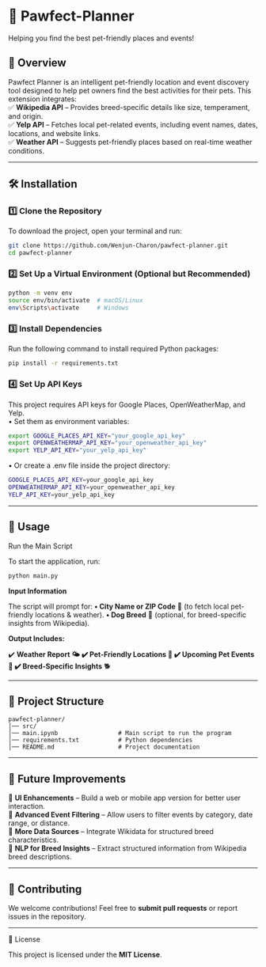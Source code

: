 # 🐾 **Pawfect-Planner**  

Helping you find the best pet-friendly places and events!  

## 📌 **Overview**  
Pawfect Planner is an intelligent pet-friendly location and event discovery tool designed to help pet owners find the best activities for their pets. This extension integrates:  
✅ **Wikipedia API** – Provides breed-specific details like size, temperament, and origin.  
✅ **Yelp API** – Fetches local pet-related events, including event names, dates, locations, and website links.  
✅ **Weather API** – Suggests pet-friendly places based on real-time weather conditions.  

---

## 🛠 **Installation**  

### **1️⃣ Clone the Repository**  
To download the project, open your terminal and run:  
```bash
git clone https://github.com/Wenjun-Charon/pawfect-planner.git
cd pawfect-planner
```

### **2️⃣ Set Up a Virtual Environment (Optional but Recommended)**
```bash
python -m venv env
source env/bin/activate  # macOS/Linux
env\Scripts\activate     # Windows
```

### **3️⃣ Install Dependencies**
Run the following command to install required Python packages:
```bash
pip install -r requirements.txt
```

### **4️⃣ Set Up API Keys**

This project requires API keys for Google Places, OpenWeatherMap, and Yelp.  
•	Set them as environment variables:
```bash
export GOOGLE_PLACES_API_KEY="your_google_api_key"
export OPENWEATHERMAP_API_KEY="your_openweather_api_key"
export YELP_API_KEY="your_yelp_api_key"
```

•	Or create a .env file inside the project directory:
```bash
GOOGLE_PLACES_API_KEY=your_google_api_key
OPENWEATHERMAP_API_KEY=your_openweather_api_key
YELP_API_KEY=your_yelp_api_key
```

---

## 🚀 **Usage**

Run the Main Script

To start the application, run:
```bash
python main.py
```
**Input Information**

The script will prompt for:
	**•	City Name or ZIP Code** 📍 (to fetch local pet-friendly locations & weather).
	**•	Dog Breed** 🐶 (optional, for breed-specific insights from Wikipedia).

**Output Includes:**

✔️ **Weather Report 🌤️
✔️ Pet-Friendly Locations 🏡
✔️ Upcoming Pet Events 🎉
✔️ Breed-Specific Insights** 🐕

---

## 📂 **Project Structure**
```
pawfect-planner/
│── src/
│── main.ipynb                 # Main script to run the program
│── requirements.txt           # Python dependencies
│── README.md                  # Project documentation
```

---

## 🔧 Future Improvements

🔹 **UI Enhancements** – Build a web or mobile app version for better user interaction.  
🔹 **Advanced Event Filtering** – Allow users to filter events by category, date range, or distance.  
🔹 **More Data Sources** – Integrate Wikidata for structured breed characteristics.  
🔹 **NLP for Breed Insights** – Extract structured information from Wikipedia breed descriptions.  

---

## 🤝 Contributing

We welcome contributions! Feel free to **submit pull requests** or report issues in the repository.  

---

📜 License

This project is licensed under the **MIT License**.
